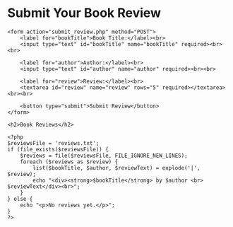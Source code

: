<html lang="en">
<head>
<meta charset="UTF-8">
<meta name="viewport" content="width=device-width, initial-scale=1.0">
<title>Book Reviews</title>
</head>
<body>
<h1>Submit Your Book Review</h1>

```
<form action="submit_review.php" method="POST">
    <label for="bookTitle">Book Title:</label><br>
    <input type="text" id="bookTitle" name="bookTitle" required><br><br>

    <label for="author">Author:</label><br>
    <input type="text" id="author" name="author" required><br><br>

    <label for="review">Review:</label><br>
    <textarea id="review" name="review" rows="5" required></textarea><br><br>

    <button type="submit">Submit Review</button>
</form>

<h2>Book Reviews</h2>

<?php
$reviewsFile = 'reviews.txt';
if (file_exists($reviewsFile)) {
    $reviews = file($reviewsFile, FILE_IGNORE_NEW_LINES);
    foreach ($reviews as $review) {
        list($bookTitle, $author, $reviewText) = explode('|', $review);
        echo "<div><strong>$bookTitle</strong> by $author <br> $reviewText</div><br>";
    }
} else {
    echo "<p>No reviews yet.</p>";
}
?>



